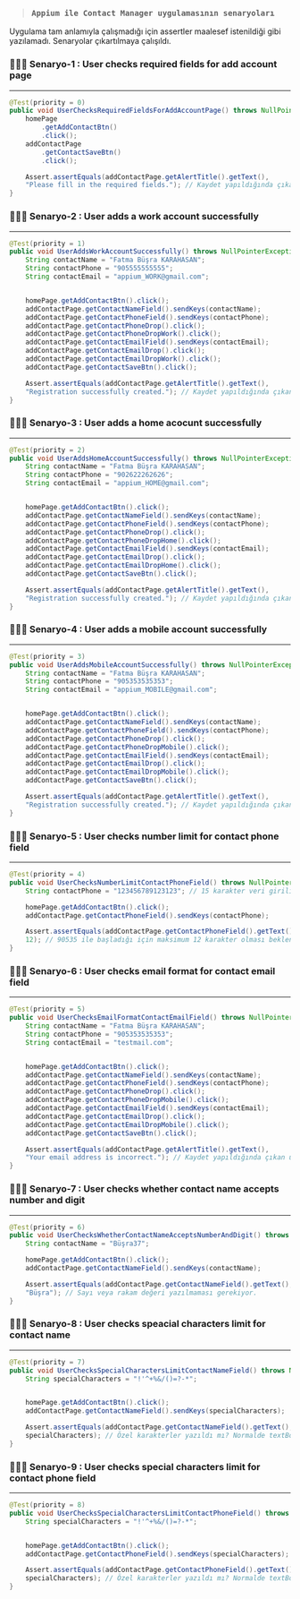 
> ###  ``` Appium ile Contact Manager uygulamasının senaryoları   ``` 
 
Uygulama tam anlamıyla çalışmadığı için assertler maalesef istenildiği gibi yazılamadı. Senaryolar çıkartılmaya çalışıldı.


 ###  👨🏻‍💻 Senaryo-1 : User checks required fields for add account page
---

```java
@Test(priority = 0)
public void UserChecksRequiredFieldsForAddAccountPage() throws NullPointerException {
	homePage
		.getAddContactBtn()
		.click();
	addContactPage
		.getContactSaveBtn()
		.click();

	Assert.assertEquals(addContactPage.getAlertTitle().getText(),
	"Please fill in the required fields."); // Kaydet yapıldığında çıkan uyarı kontrol edildi.
}
```
 
 ###  👨🏻‍💻 Senaryo-2 : User adds a work account successfully
---

```java 
@Test(priority = 1)
public void UserAddsWorkAccountSuccessfully() throws NullPointerException {
	String contactName = "Fatma Büşra KARAHASAN";
	String contactPhone = "905555555555";
	String contactEmail = "appium_WORK@gmail.com";


	homePage.getAddContactBtn().click();
	addContactPage.getContactNameField().sendKeys(contactName);
	addContactPage.getContactPhoneField().sendKeys(contactPhone);
	addContactPage.getContactPhoneDrop().click();
	addContactPage.getContactPhoneDropWork().click();
	addContactPage.getContactEmailField().sendKeys(contactEmail);
	addContactPage.getContactEmailDrop().click();
	addContactPage.getContactEmailDropWork().click();
	addContactPage.getContactSaveBtn().click();

	Assert.assertEquals(addContactPage.getAlertTitle().getText(),
	"Registration successfully created."); // Kaydet yapıldığında çıkan uyarı kontrol edildi.
}
``` 

 ###  👨🏻‍💻 Senaryo-3 : User adds a home acocunt successfully
---

```java 
@Test(priority = 2)
public void UserAddsHomeAccountSuccessfully() throws NullPointerException {
	String contactName = "Fatma Büşra KARAHASAN";
	String contactPhone = "902622262626";
	String contactEmail = "appium_HOME@gmail.com";


	homePage.getAddContactBtn().click();
	addContactPage.getContactNameField().sendKeys(contactName);
	addContactPage.getContactPhoneField().sendKeys(contactPhone);
	addContactPage.getContactPhoneDrop().click();
	addContactPage.getContactPhoneDropHome().click();
	addContactPage.getContactEmailField().sendKeys(contactEmail);
	addContactPage.getContactEmailDrop().click();
	addContactPage.getContactEmailDropHome().click();
	addContactPage.getContactSaveBtn().click();

	Assert.assertEquals(addContactPage.getAlertTitle().getText(),
	"Registration successfully created."); // Kaydet yapıldığında çıkan uyarı kontrol edildi.
}
``` 

 ###  👨🏻‍💻 Senaryo-4 : User adds a mobile account successfully
---

```java 
@Test(priority = 3)
public void UserAddsMobileAccountSuccessfully() throws NullPointerException {
	String contactName = "Fatma Büşra KARAHASAN";
	String contactPhone = "905353535353";
	String contactEmail = "appium_MOBILE@gmail.com";


	homePage.getAddContactBtn().click();
	addContactPage.getContactNameField().sendKeys(contactName);
	addContactPage.getContactPhoneField().sendKeys(contactPhone);
	addContactPage.getContactPhoneDrop().click();
	addContactPage.getContactPhoneDropMobile().click();
	addContactPage.getContactEmailField().sendKeys(contactEmail);
	addContactPage.getContactEmailDrop().click();
	addContactPage.getContactEmailDropMobile().click();
	addContactPage.getContactSaveBtn().click();

	Assert.assertEquals(addContactPage.getAlertTitle().getText(),
	"Registration successfully created."); // Kaydet yapıldığında çıkan uyarı kontrol edildi.
}
``` 

 ###  👨🏻‍💻 Senaryo-5 : User checks number limit for contact phone field
---

```java 
@Test(priority = 4)
public void UserChecksNumberLimitContactPhoneField() throws NullPointerException {
	String contactPhone = "123456789123123"; // 15 karakter veri girilir

	homePage.getAddContactBtn().click();
	addContactPage.getContactPhoneField().sendKeys(contactPhone);

	Assert.assertEquals(addContactPage.getContactPhoneField().getText().length(),
	12); // 90535 ile başladığı için maksimum 12 karakter olması beklenir
}
``` 

 ###  👨🏻‍💻 Senaryo-6 : User checks email format for contact email field
---

```java 
@Test(priority = 5)
public void UserChecksEmailFormatContactEmailField() throws NullPointerException {
	String contactName = "Fatma Büşra KARAHASAN";
	String contactPhone = "905353535353";
	String contactEmail = "testmail.com";


	homePage.getAddContactBtn().click();
	addContactPage.getContactNameField().sendKeys(contactName);
	addContactPage.getContactPhoneField().sendKeys(contactPhone);
	addContactPage.getContactPhoneDrop().click();
	addContactPage.getContactPhoneDropMobile().click();
	addContactPage.getContactEmailField().sendKeys(contactEmail);
	addContactPage.getContactEmailDrop().click();
	addContactPage.getContactEmailDropMobile().click();
	addContactPage.getContactSaveBtn().click();

	Assert.assertEquals(addContactPage.getAlertTitle().getText(),
	"Your email address is incorrect."); // Kaydet yapıldığında çıkan uyarı kontrol edildi.
}
``` 

 ###  👨🏻‍💻 Senaryo-7 : User checks whether contact name accepts number and digit
---

```java 
@Test(priority = 6)
public void UserChecksWhetherContactNameAcceptsNumberAndDigit() throws NullPointerException {
	String contactName = "Büşra37";

	homePage.getAddContactBtn().click();
	addContactPage.getContactNameField().sendKeys(contactName);

	Assert.assertEquals(addContactPage.getContactNameField().getText(),
	"Büşra"); // Sayı veya rakam değeri yazılmaması gerekiyor.
}
``` 

 ###  👨🏻‍💻 Senaryo-8 : User checks speacial characters limit for contact name
---

```java 
@Test(priority = 7)
public void UserChecksSpecialCharactersLimitContactNameField() throws NullPointerException {
	String specialCharacters = "!'^+%&/()=?-*";


	homePage.getAddContactBtn().click();
	addContactPage.getContactNameField().sendKeys(specialCharacters);

	Assert.assertEquals(addContactPage.getContactNameField().getText(),
	specialCharacters); // Özel karakterler yazıldı mı? Normalde textBox'lar altında uyarılar çıkması lazımdı ancak uygulamada sorun olduğu için bu şekilde kontrol ettim.
}
``` 

 ###  👨🏻‍💻 Senaryo-9 : User checks special characters limit for contact phone field
---

```java 
@Test(priority = 8)
public void UserChecksSpecialCharactersLimitContactPhoneField() throws NullPointerException {
	String specialCharacters = "!'^+%&/()=?-*";


	homePage.getAddContactBtn().click();
	addContactPage.getContactPhoneField().sendKeys(specialCharacters);

	Assert.assertEquals(addContactPage.getContactPhoneField().getText(),
	specialCharacters); // Özel karakterler yazıldı mı? Normalde textBox'lar altında uyarılar çıkması lazımdı ancak uygulamada sorun olduğu için bu şekil kontrol ettim.
}
```
